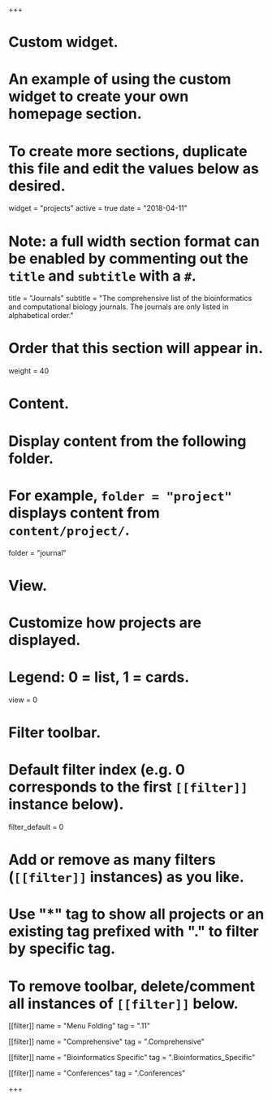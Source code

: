 +++
# Custom widget.
# An example of using the custom widget to create your own homepage section.
# To create more sections, duplicate this file and edit the values below as desired.
widget = "projects"
active = true
date = "2018-04-11"

# Note: a full width section format can be enabled by commenting out the `title` and `subtitle` with a `#`.
title = "Journals"
subtitle = "The comprehensive list of the bioinformatics and computational biology journals. The journals are only listed in alphabetical order."

# Order that this section will appear in.
weight = 40

# Content.
# Display content from the following folder.
# For example, `folder = "project"` displays content from `content/project/`.
folder = "journal"

# View.
# Customize how projects are displayed.
# Legend: 0 = list, 1 = cards.
view = 0

# Filter toolbar.

# Default filter index (e.g. 0 corresponds to the first `[[filter]]` instance below).
filter_default = 0

# Add or remove as many filters (`[[filter]]` instances) as you like.
# Use "*" tag to show all projects or an existing tag prefixed with "." to filter by specific tag.
# To remove toolbar, delete/comment all instances of `[[filter]]` below.
[[filter]]
  name = "Menu Folding"
  tag = ".11"

[[filter]]
  name = "Comprehensive"
  tag = ".Comprehensive"

[[filter]]
  name = "Bioinformatics Specific"
  tag = ".Bioinformatics_Specific"
  
  [[filter]]
  name = "Conferences"
  tag = ".Conferences"


+++

